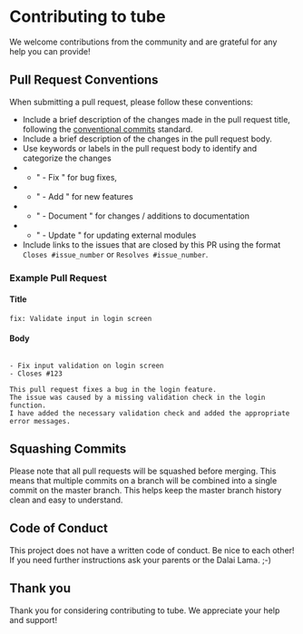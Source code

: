 # Contributing to tube

We welcome contributions from the community and are grateful for any help you can provide!

## Pull Request Conventions

When submitting a pull request, please follow these conventions:

- Include a brief description of the changes made in the pull request title, following the [conventional commits](https://www.conventionalcommits.org/) standard.
- Include a brief description of the changes in the pull request body.
- Use keywords or labels in the pull request body to identify and categorize the changes
- - " - Fix " for bug fixes,
- - " - Add " for new features
- - " - Document " for changes / additions to documentation
- - " - Update " for updating external modules
- Include links to the issues that are closed by this PR using the format `Closes #issue_number` or `Resolves #issue_number`.

### Example Pull Request
#### Title
```
fix: Validate input in login screen
```

#### Body

```

- Fix input validation on login screen
- Closes #123

This pull request fixes a bug in the login feature.
The issue was caused by a missing validation check in the login function.
I have added the necessary validation check and added the appropriate error messages.
```

## Squashing Commits

Please note that all pull requests will be squashed before merging. This means that multiple commits on a branch will be combined into a single commit on the master branch. This helps keep the master branch history clean and easy to understand.

## Code of Conduct

This project does not have a written code of conduct. Be nice to each other!
If you need further instructions ask your parents or the Dalai Lama. ;-)

## Thank you

Thank you for considering contributing to tube. We appreciate your help and support!
